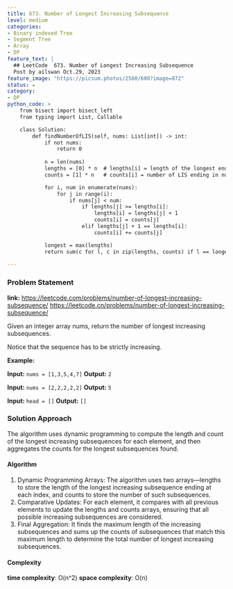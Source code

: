 ```yaml
---
title: 673. Number of Longest Increasing Subsequence
level: medium
categories:
- Binary indexed Tree
- Segment Tree
- Array
- DP
feature_text: |
  ## LeetCode  673. Number of Longest Increasing Subsequence
  Post by ailswan Oct.29, 2023
feature_image: "https://picsum.photos/2560/600?image=872"
status: ★
category:
- DP
python_code: >
    from bisect import bisect_left
    from typing import List, Callable

    class Solution:
        def findNumberOfLIS(self, nums: List[int]) -> int:
            if not nums:
                return 0
            
            n = len(nums)
            lengths = [0] * n  # lengths[i] = length of the longest ending in nums[i]
            counts = [1] * n   # counts[i] = number of LIS ending in nums[i]

            for i, num in enumerate(nums):
                for j in range(i):
                    if nums[j] < num:
                        if lengths[j] >= lengths[i]:
                            lengths[i] = lengths[j] + 1
                            counts[i] = counts[j]
                        elif lengths[j] + 1 == lengths[i]:
                            counts[i] += counts[j]

            longest = max(lengths)
            return sum(c for l, c in zip(lengths, counts) if l == longest)
   
---
```


### Problem Statement
**link:**
https://leetcode.com/problems/number-of-longest-increasing-subsequence/
https://leetcode.cn/problems/number-of-longest-increasing-subsequence/
 
Given an integer array nums, return the number of longest increasing subsequences.

Notice that the sequence has to be strictly increasing.

**Example:**

**Input:** `nums = [1,3,5,4,7]`
**Output:** `2`
 
**Input:** `nums = [2,2,2,2,2]`
**Output:** `5`
 
**Input:** `head = []`
**Output:** `[]`

### Solution Approach
The algorithm uses dynamic programming to compute the length and count of the longest increasing subsequences for each element, and then aggregates the counts for the longest subsequences found.

#### Algorithm
1. Dynamic Programming Arrays: The algorithm uses two arrays—lengths to store the length of the longest increasing subsequence ending at each index, and counts to store the number of such subsequences.
2. Comparative Updates: For each element, it compares with all previous elements to update the lengths and counts arrays, ensuring that all possible increasing subsequences are considered.
3. Final Aggregation: It finds the maximum length of the increasing subsequences and sums up the counts of subsequences that match this maximum length to determine the total number of longest increasing subsequences.

#### Complexity
 **time complexity**: O(n^2)
 **space complexity**: O(n)